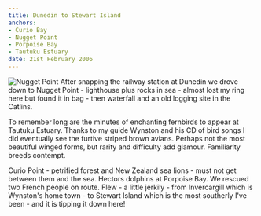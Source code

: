 ```yaml
---
title: Dunedin to Stewart Island
anchors:
- Curio Bay
- Nugget Point
- Porpoise Bay
- Tautuku Estuary
date: 21st February 2006
---
```

![Nugget Point](nugget_head.jpg)
After snapping the railway station at Dunedin we drove down to Nugget Point - lighthouse plus rocks in sea - almost lost my ring here but found it in bag - then waterfall and an old logging site in the Catlins.

To remember long are the minutes of enchanting fernbirds to appear at Tautuku Estuary. Thanks to my guide Wynston and his CD of bird songs I did eventually see the furtive striped brown avians. Perhaps not the most beautiful winged forms, but rarity and difficulty add glamour. Familiarity breeds contempt.

Curio Point - petrified forest and New Zealand sea lions - must not get between them and the sea. Hectors dolphins at Porpoise Bay. We rescued two French people on route. Flew - a little jerkily - from Invercargill which is Wynston's home town - to Stewart Island which is the most southerly I've been - and it is tipping it down here!
